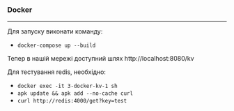 ### Docker

---
Для запуску виконати команду:
- ``docker-compose up --build``

Тепер в нашій мережі доступний шлях http://localhost:8080/kv

Для тестування redis, необхідно:
- ``docker exec -it 3-docker-kv-1 sh``
- ``apk update && apk add --no-cache curl``
- ``curl http://redis:4000/get?key=test``

